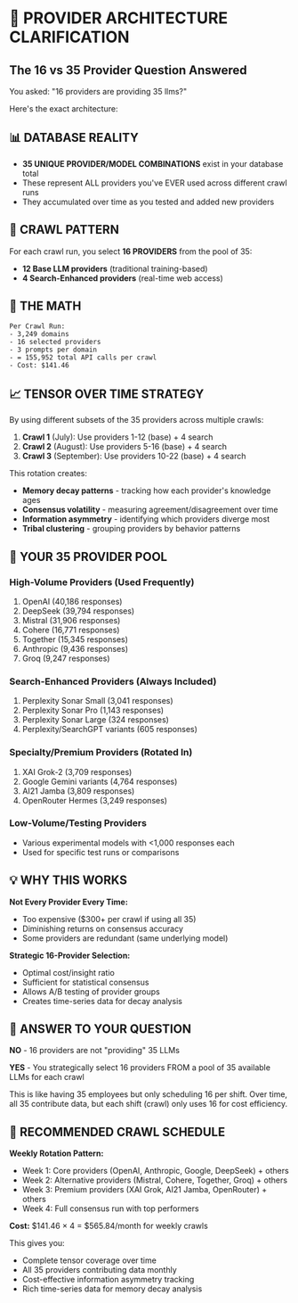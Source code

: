# 🎯 PROVIDER ARCHITECTURE CLARIFICATION

## The 16 vs 35 Provider Question Answered

You asked: "16 providers are providing 35 llms?"

Here's the exact architecture:

## 📊 DATABASE REALITY
- **35 UNIQUE PROVIDER/MODEL COMBINATIONS** exist in your database total
- These represent ALL providers you've EVER used across different crawl runs
- They accumulated over time as you tested and added new providers

## 🔄 CRAWL PATTERN
For each crawl run, you select **16 PROVIDERS** from the pool of 35:
- **12 Base LLM providers** (traditional training-based)
- **4 Search-Enhanced providers** (real-time web access)

## 🧮 THE MATH
```
Per Crawl Run:
- 3,249 domains
- 16 selected providers  
- 3 prompts per domain
- = 155,952 total API calls per crawl
- Cost: $141.46
```

## 📈 TENSOR OVER TIME STRATEGY
By using different subsets of the 35 providers across multiple crawls:

1. **Crawl 1** (July): Use providers 1-12 (base) + 4 search
2. **Crawl 2** (August): Use providers 5-16 (base) + 4 search  
3. **Crawl 3** (September): Use providers 10-22 (base) + 4 search

This rotation creates:
- **Memory decay patterns** - tracking how each provider's knowledge ages
- **Consensus volatility** - measuring agreement/disagreement over time
- **Information asymmetry** - identifying which providers diverge most
- **Tribal clustering** - grouping providers by behavior patterns

## 🎲 YOUR 35 PROVIDER POOL

### High-Volume Providers (Used Frequently)
1. OpenAI (40,186 responses)
2. DeepSeek (39,794 responses)
3. Mistral (31,906 responses)
4. Cohere (16,771 responses)
5. Together (15,345 responses)
6. Anthropic (9,436 responses)
7. Groq (9,247 responses)

### Search-Enhanced Providers (Always Included)
1. Perplexity Sonar Small (3,041 responses)
2. Perplexity Sonar Pro (1,143 responses)
3. Perplexity Sonar Large (324 responses)
4. Perplexity/SearchGPT variants (605 responses)

### Specialty/Premium Providers (Rotated In)
1. XAI Grok-2 (3,709 responses)
2. Google Gemini variants (4,764 responses)
3. AI21 Jamba (3,809 responses)
4. OpenRouter Hermes (3,249 responses)

### Low-Volume/Testing Providers
- Various experimental models with <1,000 responses each
- Used for specific test runs or comparisons

## 💡 WHY THIS WORKS

**Not Every Provider Every Time:**
- Too expensive ($300+ per crawl if using all 35)
- Diminishing returns on consensus accuracy
- Some providers are redundant (same underlying model)

**Strategic 16-Provider Selection:**
- Optimal cost/insight ratio
- Sufficient for statistical consensus
- Allows A/B testing of provider groups
- Creates time-series data for decay analysis

## 🎯 ANSWER TO YOUR QUESTION

**NO** - 16 providers are not "providing" 35 LLMs

**YES** - You strategically select 16 providers FROM a pool of 35 available LLMs for each crawl

This is like having 35 employees but only scheduling 16 per shift. Over time, all 35 contribute data, but each shift (crawl) only uses 16 for cost efficiency.

## 📅 RECOMMENDED CRAWL SCHEDULE

**Weekly Rotation Pattern:**
- Week 1: Core providers (OpenAI, Anthropic, Google, DeepSeek) + others
- Week 2: Alternative providers (Mistral, Cohere, Together, Groq) + others  
- Week 3: Premium providers (XAI Grok, AI21 Jamba, OpenRouter) + others
- Week 4: Full consensus run with top performers

**Cost:** $141.46 × 4 = $565.84/month for weekly crawls

This gives you:
- Complete tensor coverage over time
- All 35 providers contributing data monthly
- Cost-effective information asymmetry tracking
- Rich time-series data for memory decay analysis